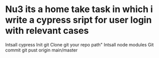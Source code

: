# Nu3 its a home take task in which i write a cypress sript for user login with relevant cases
</b> Intsall cypress <b>
</b> Init git <b>
</b> Clone git your repo path" <b>
</b> Intsall node modules <b>
</b> Git commit <b> 
</b> git pust origin main/master <b>
